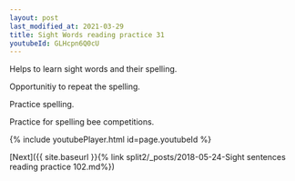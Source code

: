 ```yaml
---
layout: post
last_modified_at: 2021-03-29
title: Sight Words reading practice 31
youtubeId: GLHcpn6Q0cU
---
```

 
 
Helps to learn sight words and their spelling.

Opportunitiy to repeat the spelling. 

Practice spelling. 
 
Practice for spelling bee competitions. 
 
{% include youtubePlayer.html id=page.youtubeId %}
 
 

[Next]({{ site.baseurl }}{% link  split2/_posts/2018-05-24-Sight sentences reading practice 102.md%})
 
